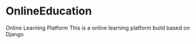 # OnlineEducation
Online Learning Platform
This is a online learning platform build based on Django
